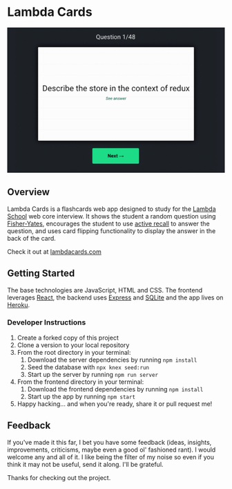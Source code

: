 # Lambda Cards
![](preview.gif)

## Overview
Lambda Cards is a flashcards web app designed to study for the [Lambda School](https://lambdaschool.com/) web core interview. It shows the student a random question using [Fisher-Yates](https://en.wikipedia.org/wiki/Fisher%E2%80%93Yates_shuffle), encourages the student to use [active recall](https://en.wikipedia.org/wiki/Active_recall) to answer the question, and uses card flipping functionality to display the answer in the back of the card.

Check it out at [lambdacards.com](http://www.lambdacards.com)

## Getting Started
The base technologies are JavaScript, HTML and CSS. The frontend leverages [React](https://reactjs.org/), the backend uses [Express](https://expressjs.com/) and [SQLite](https://www.sqlite.org/index.html) and the app lives on [Heroku](heroku.com).

### Developer Instructions
1. Create a forked copy of this project
1. Clone a version to your local repository
1. From the root directory in your terminal:
    1. Download the server dependencies by running `npm install`
    1. Seed the database with `npx knex seed:run`
    1. Start up the server by running `npm run server`
1. From the frontend directory in your terminal:
    1. Download the frontend dependencies by running `npm install`
    1. Start up the app by running `npm start`
1. Happy hacking... and when you're ready, share it or pull request me!

## Feedback
If you've made it this far, I bet you have some feedback (ideas, insights, improvements, criticisms, maybe even a good ol' fashioned rant). I would welcome any and all of it. I like being the filter of my noise so even if you think it may not be useful, send it along. I'll be grateful.

Thanks for checking out the project.
